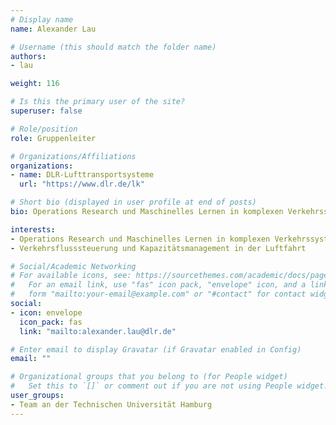 ```yaml
---
# Display name
name: Alexander Lau

# Username (this should match the folder name)
authors:
- lau

weight: 116

# Is this the primary user of the site?
superuser: false

# Role/position
role: Gruppenleiter

# Organizations/Affiliations
organizations:
- name: DLR-Lufttransportsysteme
  url: "https://www.dlr.de/lk"

# Short bio (displayed in user profile at end of posts)
bio: Operations Research und Maschinelles Lernen in komplexen Verkehrssystemen, Verkehrsflusssteuerung und Kapazitätsmanagement in der Luftfahrt

interests:
- Operations Research und Maschinelles Lernen in komplexen Verkehrssystemen
- Verkehrsflusssteuerung und Kapazitätsmanagement in der Luftfahrt

# Social/Academic Networking
# For available icons, see: https://sourcethemes.com/academic/docs/page-builder/#icons
#   For an email link, use "fas" icon pack, "envelope" icon, and a link in the
#   form "mailto:your-email@example.com" or "#contact" for contact widget.
social:
- icon: envelope
  icon_pack: fas
  link: "mailto:alexander.lau@dlr.de"

# Enter email to display Gravatar (if Gravatar enabled in Config)
email: ""

# Organizational groups that you belong to (for People widget)
#   Set this to `[]` or comment out if you are not using People widget.
user_groups:
- Team an der Technischen Universität Hamburg
---
```

